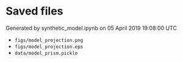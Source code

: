 # Saved files 


Generated by synthetic_model.ipynb on 05 April 2019 19:08:00 UTC

*  `figs/model_projection.png` 
*  `figs/model_projection.eps` 
*  `data/model_prism.pickle` 
